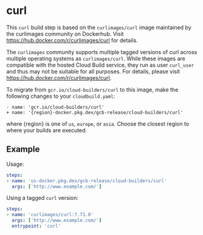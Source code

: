 # curl

This `curl` build step is based on the `curlimages/curl` image maintained by the
curlimages community on Dockerhub. Visit
https://hub.docker.com/r/curlimages/curl for details.

The `curlimages` community supports multiple tagged versions of curl across
multiple operating systems as `curlimages/curl`. While these images are
compatible with the hosted Cloud Build service, they run as user `curl_user` and
thus may not be suitable for all purposes. For details, please visit
https://hub.docker.com/r/curlimages/curl.

To migrate from `gcr.io/cloud-builders/curl` to this image, make the following
changes to your `cloudbuild.yaml`:

```
- name: 'gcr.io/cloud-builders/curl'
+ name: '{region}-docker.pkg.dev/gcb-release/cloud-builders/curl'
```

where {region} is one of `us`, `europe`, or `asia`. Choose the closest region to
where your builds are executed.

## Example

Usage:

```yaml
steps:
- name: 'us-docker.pkg.dev/gcb-release/cloud-builders/curl'
  args: ['http://www.example.com/']
```

Using a tagged `curl` version:
```yaml
steps:
- name: 'curlimages/curl:7.71.0'
  args: ['http://www.example.com/']
  entrypoint: 'curl'
```
